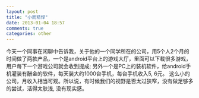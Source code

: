 ```yaml
---
layout: post
title: "小而精悍"
date: 2013-01-04 18:57
comments: true
categories: other
---
```


今天一个同事在闲聊中告诉我，关于他的一个同学所在的公司，用5个人2个月的时间做了两款产品，一个是android平台上的游戏大厅，里面可以下载很多游戏，用户每下一个游戏公司就会收到提成; 另外一个是PC上的装机软件，给android手机灌装有酬金的软件，每天装大约1000台手机，每台手机收入5, 6元。 这么小的公司，月收入相当可观。所以说，有时候我们的视野是否太过狭窄，没有做足够多的尝试，活得太肤浅, 没有现实感。
